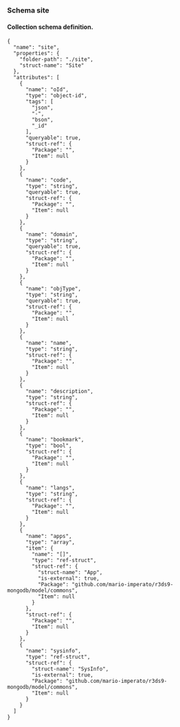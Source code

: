 ### Schema site

#### Collection schema definition.

    {
	  "name": "site",
	  "properties": {
	    "folder-path": "./site",
	    "struct-name": "Site"
	  },
	  "attributes": [
	    {
	      "name": "oId",
	      "type": "object-id",
	      "tags": [
	        "json",
	        "-",
	        "bson",
	        "_id"
	      ],
	      "queryable": true,
	      "struct-ref": {
	        "Package": "",
	        "Item": null
	      }
	    },
	    {
	      "name": "code",
	      "type": "string",
	      "queryable": true,
	      "struct-ref": {
	        "Package": "",
	        "Item": null
	      }
	    },
	    {
	      "name": "domain",
	      "type": "string",
	      "queryable": true,
	      "struct-ref": {
	        "Package": "",
	        "Item": null
	      }
	    },
	    {
	      "name": "objType",
	      "type": "string",
	      "queryable": true,
	      "struct-ref": {
	        "Package": "",
	        "Item": null
	      }
	    },
	    {
	      "name": "name",
	      "type": "string",
	      "struct-ref": {
	        "Package": "",
	        "Item": null
	      }
	    },
	    {
	      "name": "description",
	      "type": "string",
	      "struct-ref": {
	        "Package": "",
	        "Item": null
	      }
	    },
	    {
	      "name": "bookmark",
	      "type": "bool",
	      "struct-ref": {
	        "Package": "",
	        "Item": null
	      }
	    },
	    {
	      "name": "langs",
	      "type": "string",
	      "struct-ref": {
	        "Package": "",
	        "Item": null
	      }
	    },
	    {
	      "name": "apps",
	      "type": "array",
	      "item": {
	        "name": "[]",
	        "type": "ref-struct",
	        "struct-ref": {
	          "struct-name": "App",
	          "is-external": true,
	          "Package": "github.com/mario-imperato/r3ds9-mongodb/model/commons",
	          "Item": null
	        }
	      },
	      "struct-ref": {
	        "Package": "",
	        "Item": null
	      }
	    },
	    {
	      "name": "sysinfo",
	      "type": "ref-struct",
	      "struct-ref": {
	        "struct-name": "SysInfo",
	        "is-external": true,
	        "Package": "github.com/mario-imperato/r3ds9-mongodb/model/commons",
	        "Item": null
	      }
	    }
	  ]
	}

